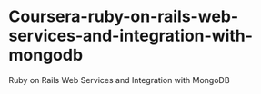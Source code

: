 # Coursera-ruby-on-rails-web-services-and-integration-with-mongodb
Ruby on Rails Web Services and Integration with MongoDB
